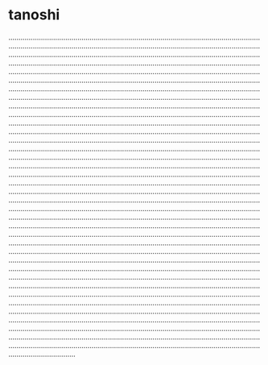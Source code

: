 # tanoshi
.............................................................................................................................................................................................................................................................................................................................................................................................................................................................................................................................................................................................................................................................................................................................................................................................................................................................................................................................................................................................................................................................................................................................................................................................................................................................................................................................................................................................................................................................................................................................................................................................................................................................................................................................................................................................................................................................................................................................................................................................................................................................................................................................................................................................................................................................................................................................................................................................................................................................................................................................................................................................................................................................................................................................................................................................................................................................................................................................................................................................................................................................................................................................................................................................................................................................................................................................................................................................................................................................................................................................................................................................................................................................................................................................................................................................................................................................................................................................................................................................................................................................................................................................................................................................................................................................................................................................................................................................................................................................................................................................................................................................................................................................................................................................................................................................................